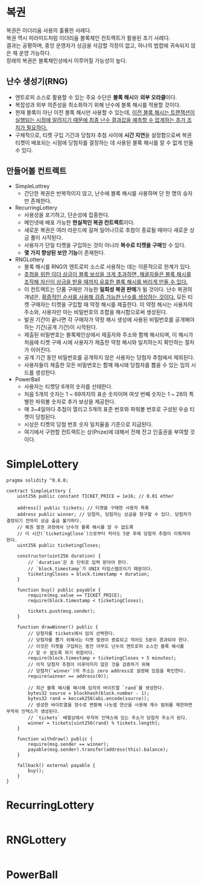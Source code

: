 # 복권

복권은 이더리움 사용의 훌륭한 사례다.  
복권 역시 피라미드처럼 이더리움 블록체인 컨트랙트가 활용된 초기 사례다.   
결과는 공평하며, 중앙 운영자가 상금을 삭감할 걱정이 없고, 하나의 법렵에 귀속되지 않은 채 운영 가능하다.  
장래의 복권은 블록체인상에서 이루어질 가능성이 높다.  

## 난수 생성기(RNG)

* 엔트로피 소스로 활용할 수 있는 주요 수단은 **블록 해시**와 **외부 오라클**이다.  
* 복잡성과 외부 의존성을 최소화하기 위해 난수에 블록 해시를 적용할 것이다.  
* 현재 블록이 아닌 이전 블록 해시만 사용할 수 있는데, <u>이전 블록 해시는 트랜잭션이 실행되는 시점에 알려지기 때문에 최종 난수 결과값을 예측할 수 없게하는 추가 조치가 필요하다.</u>  
* 구체적으로, 티켓 구입 기간과 당첨자 추첨 사이에 **시간 지연**을 설정함으로써 복권 티켓이 배포되는 시점에 당첨자를 결정하는 데 사용된 블록 해시를 알 수 없게 만들 수 있다.  

## 만들어볼 컨트랙트
* SimpleLottrey
    * 간단한 복권은 반복적이지 않고, 난수에 블록 해시를 사용하며 단 한 명의 승자만 존재한다. 
* RecurringLottery
    * 사용성을 포기하고, 단순성에 집중한다. 
    * 메인넷에 배포 가능한 **현실적인 복권 컨트랙트**이다.
    * 새로운 복권은 여러 라운드에 걸쳐 일어나므로 추첨이 종료될 때마다 새로운 상금 풀이 시작된다. 
    * 사용자가 단일 티켓을 구입하는 것이 아니라 **복수로 티켓을 구매**할 수 있다.
    * **몇 가지 향상된 보안 기능**이 존재한다. 
* RNGLottery
    * 블록 해시를 RNG의 엔트로피 소스로 사용하는 데는 이론적으로 한계가 있다. 
    * <u>추첨을 위한 이더 상금이 블록 보상을 크게 초과하면, 채굴자들은 블록 해시를 조작해 자신이 상금을 받을 때까지 유효한 블록 해시를 버리게 만들 수 있다.</u>
    * 이 컨트랙트는 단품 구매만 가능한 **일회성 복권 판매**가 될 것이다.
    난수 복권의 개념은, <u>확증적인 순서를 사용해 검증 가능한 난수를 생성하는 것이다.</u> 모든 티켓 구매자는 티켓을 구입할 때 약정 해시를 제출한다. 이 약정 해시는 사용자의 주소와, 사용자만 아는 비밀번호의 조합을 해시함으로써 생성된다.
    * 발권 기간이 끝나면 각 구매자가 약정 해시 생성에 사용된 비밀번호를 공개해야 하는 기간(공개 기간)이 시작된다. 
    * 제출된 비밀번호는 블록체인상에서 제출자와 주소와 함께 해시되며, 이 해시가 처음에 티켓 구매 시에 사용자가 제출한 약정 해시와 일치하는지 확인하는 절차가 이어진다.
    * 공개 기간 동안 비밀번호를 공개하지 않은 사용자는 당첨자 추첨에서 제외된다.
    * 사용자들이 제출한 모든 비밀번호는 함께 해시돼 당첨자를 뽑을 수 있는 임의 시드를 생성한다. 
* PowerBall
    * 사용자는 티켓당 6개의 숫자를 선태한다.
    * 처음 5개의 숫자는 1 ~ 69까지의 표순 숫자이며 
    여섯 번째 숫자는 1 ~ 26의 특별한 파워볼 숫자로 추가 보상을 제공한다. 
    * 매 3~4일마다 추첨이 열리고 5개의 표준 번호와 파워볼 번호로 구성된 우승 티켓이 당첨된다. 
    * 시상은 티켓의 당첨 번호 숫자 일치율을 기준으로 지급된다. 
    * 여기에서 구현할 컨트랙트는 상(Prize)에 대해서 전체 잔고 인출권을 부여할 것이다.   

# SimpleLottery

```solidity
pragma solidity ^0.8.0;

contract SimpleLottery {
    uint256 public constant TICKET_PRICE = 1e16; // 0.01 ether

    address[] public tickets; // 티켓을 구매한 사용자 목록
    address public winner; // 당첨자, 당첨자는 상금을 청구할 수 있다. 당첨자가 결정되기 전까지 상금 출금 불가하다.
    // 복권 발권 과정에서 난수의 블록 해시를 알 수 없도록
    // 이 시간(`ticketingClose`)으로부터 적어도 5분 후에 당첨자 추첨이 이뤄져야 한다.
    uint256 public ticketingCloses;

    constructor(uint256 duration) {
        // `duration`은 초 단위로 입력 받아야 한다.
        // `block.timestamp`가 UNIX 타임스탬프이기 때문이다.
        ticketingCloses = block.timestamp + duration;
    }

    function buy() public payable {
        require(msg.value == TICKET_PRICE);
        require(block.timestamp < ticketingCloses);

        tickets.push(msg.sender);
    }

    function drawWinner() public {
        // 당첨자를 tickets에서 임의 선택한다.
        // 당첨자를 뽑기 위해서는 티켓 발권이 종료되고 적어도 5분이 경과되야 한다.
        // 이것은 티켓을 구입하는 동안 아무도 난수의 엔트로피 소스인 블록 해시를
        // 알 수 없도록 하기 위함이다.
        require(block.timestamp > ticketingCloses + 5 minutes);
        // 아직 당첨자 추첨이 이루어지지 않은 것을 검증하기 위해
        // 당첨자(`winner`)의 주소는 zero address로 설정돼 있음을 확인한다.
        require(winner == address(0));

        // 최근 블록 해시를 해시해 임의의 바이트열 `rand`를 생성한다.
        bytes32 source = blockhash(block.number - 1);
        bytes32 rand = keccak256(abi.encode(source));
        // 생성한 바이트열을 정수로 변환해 나눗셈 연산을 사용해 계수 범위를 제한하면 무작위 인덱스가 생성된다.
        // `tickets` 배열상에서 무작위 인덱스에 있는 주소가 당첨자 주소가 된다.
        winner = tickets[uint256(rand) % tickets.length];
    }

    function withdraw() public {
        require(msg.sender == winner);
        payable(msg.sender).transfer(address(this).balance);
    }

    fallback() external payable {
        buy();
    }
}
```

# RecurringLottery

```solidity 
```

# RNGLottery

```solidity
```

# PowerBall

```solidity
```